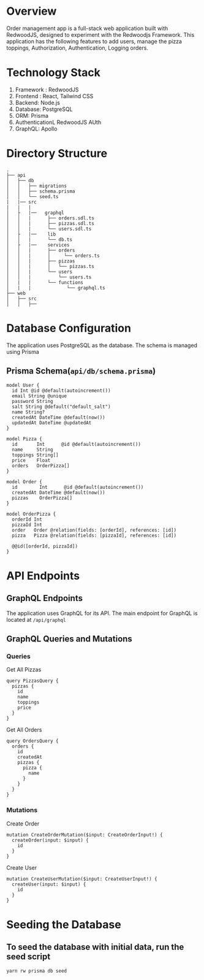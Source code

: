 # Overview

Order management app is a full-stack web application built with RedwoodJS, designed to experiment with the Redwoodjs Framework. This application has the following features to add users, manage the pizza toppings, Authorization, Authentication, Logging orders.

# Technology Stack

1. Framework : RedwoodJS
2. Frontend : React, Tailwind CSS
3. Backend: Node.js
4. Database: PostgreSQL
5. ORM: Prisma
6. AuthenticationL RedwoodJS AUth
7. GraphQL: Apollo

# Directory Structure

```
.
├── api
│   ├── db
│   │   ├── migrations
│   │   ├── schema.prisma
│   │   └── seed.ts
|   |── src
|   |   |
│   ├   |──   graphql
│   │   |      ├── orders.sdl.ts
│   │   |      ├── pizzas.sdl.ts
│   │   |      └── users.sdl.ts
│   ├   |──    lib
│   │   |      └── db.ts
│   ├   |──    services
│   │   |      ├── orders
│   │   |      │     └── orders.ts
│   │   |      ├── pizzas
│   │   |      │   └── pizzas.ts
│   │   |      └── users
│   │   |          └── users.ts
│   |   |      └── functions
│   |   |             └── graphql.ts
├── web
│   ├── src
│   │   ├──

```

# Database Configuration

The application uses PostgreSQL as the database. The schema is managed using Prisma

## Prisma Schema(`api/db/schema.prisma`)

```
model User {
  id Int @id @default(autoincrement())
  email String @unique
  password String
  salt String @default("default_salt")
  name String?
  createdAt DateTime @default(now())
  updatedAt DateTime @updatedAt
}

model Pizza {
  id       Int      @id @default(autoincrement())
  name     String
  toppings String[]
  price    Float
  orders   OrderPizza[]
}

model Order {
  id        Int      @id @default(autoincrement())
  createdAt DateTime @default(now())
  pizzas    OrderPizza[]
}

model OrderPizza {
  orderId Int
  pizzaId Int
  order   Order @relation(fields: [orderId], references: [id])
  pizza   Pizza @relation(fields: [pizzaId], references: [id])

  @@id([orderId, pizzaId])
}

```
# API Endpoints

## GraphQL Endpoints

The application uses GraphQL for its API. The main endpoint for GraphQL is located at `/api/graphql`

## GraphQL Queries and Mutations

### Queries

Get All Pizzas

```
query PizzasQuery {
  pizzas {
    id
    name
    toppings
    price
  }
}
```

Get All Orders

```
query OrdersQuery {
  orders {
    id
    createdAt
    pizzas {
      pizza {
        name
      }
    }
  }
}
```

### Mutations

Create Order
```
mutation CreateOrderMutation($input: CreateOrderInput!) {
  createOrder(input: $input) {
    id
  }
}
```

Create User
```
mutation CreateUserMutation($input: CreateUserInput!) {
  createUser(input: $input) {
    id
  }
}
```

# Seeding the Database

## To seed the database with initial data, run the seed script

```
yarn rw prisma db seed
```
